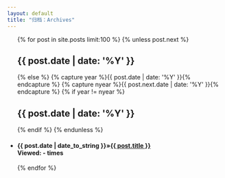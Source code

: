 ```yaml
---
layout: default
title: "归档：Archives"
---
```

<ul class="list-unstyled">
    {% for post in site.posts limit:100 %} 
    {% unless post.next %} 
    <h2>{{ post.date | date: '%Y' }}</h2> 
    {% else %} {% capture year %}{{ post.date | date: '%Y' }}{% endcapture %} {% capture nyear %}{{ post.next.date | date: '%Y' }}{% endcapture %} 
    {% if year != nyear %} 
    <h2>{{ post.date | date: '%Y' }}</h2> {% endif %} 
    {% endunless %} 
    <li>
        <h4><span>{{ post.date | date_to_string }}</span>&raquo;<a href="{{ post.url }}">{{ post.title }}</a>
        <div class="post-date">Viewed: <span data-hk-page="{{ site.url }}{{ post.url }}"> - </span> times 
        <!-- Viewed: <span data-hk-page="http://127.0.0.1:4000{{ post.url }}"> - </span> times  -->
        </div>
        </h4>
    </li> 
    {% endfor %} 
</ul> 
